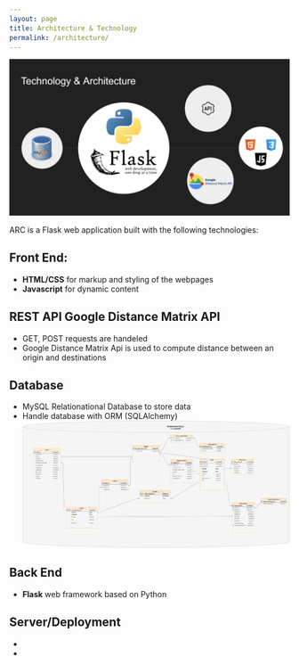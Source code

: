 ```yaml
---
layout: page
title: Architecture & Technology
permalink: /architecture/
---
```

![technology](./assets/images/tech.png)

ARC is a Flask web application built with the following technologies:
## Front End:
- **HTML/CSS** for markup and styling of the webpages
- **Javascript** for dynamic content

## REST API Google Distance Matrix API
- GET, POST requests are handeled
- Google Distance Matrix Api is used to compute distance between an origin and destinations


## Database
- MySQL Relationational Database to store data
- Handle database with ORM (SQLAlchemy)
![database](./assets/images/database.png)

## Back End
- **Flask** web framework based on Python

## Server/Deployment
- 
- 